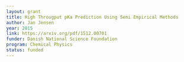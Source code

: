 ```yaml
---
layout: grant
title: High Througput pKa Prediction Using Semi Empirical Methods
author: Jan Jensen
year: 2015
link: https://arxiv.org/pdf/1512.00701
funder: Danish National Science Foundation
program: Chemical Physics
status: funded
---
```

